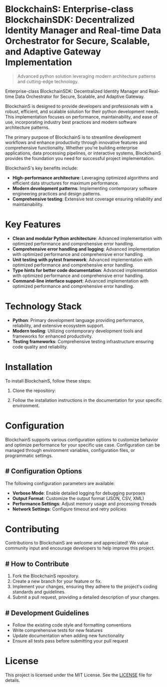 <!-- fallback_BlockchainS_20251028222645_14232 -->

# BlockchainS: Enterprise-class BlockchainSDK: Decentralized Identity Manager and Real-time Data Orchestrator for Secure, Scalable, and Adaptive Gateway Implementation
> Advanced python solution leveraging modern architecture patterns and cutting-edge technology.

Enterprise-class BlockchainSDK: Decentralized Identity Manager and Real-time Data Orchestrator for Secure, Scalable, and Adaptive Gateway.

BlockchainS is designed to provide developers and professionals with a robust, efficient, and scalable solution for their python development needs. This implementation focuses on performance, maintainability, and ease of use, incorporating industry best practices and modern software architecture patterns.

The primary purpose of BlockchainS is to streamline development workflows and enhance productivity through innovative features and comprehensive functionality. Whether you're building enterprise applications, data processing pipelines, or interactive systems, BlockchainS provides the foundation you need for successful project implementation.

BlockchainS's key benefits include:

* **High-performance architecture**: Leveraging optimized algorithms and efficient data structures for maximum performance.
* **Modern development patterns**: Implementing contemporary software engineering practices and design patterns.
* **Comprehensive testing**: Extensive test coverage ensuring reliability and maintainability.

# Key Features

* **Clean and modular Python architecture**: Advanced implementation with optimized performance and comprehensive error handling.
* **Comprehensive error handling and logging**: Advanced implementation with optimized performance and comprehensive error handling.
* **Unit testing with pytest framework**: Advanced implementation with optimized performance and comprehensive error handling.
* **Type hints for better code documentation**: Advanced implementation with optimized performance and comprehensive error handling.
* **Command-line interface support**: Advanced implementation with optimized performance and comprehensive error handling.

# Technology Stack

* **Python**: Primary development language providing performance, reliability, and extensive ecosystem support.
* **Modern tooling**: Utilizing contemporary development tools and frameworks for enhanced productivity.
* **Testing frameworks**: Comprehensive testing infrastructure ensuring code quality and reliability.

# Installation

To install BlockchainS, follow these steps:

1. Clone the repository:


2. Follow the installation instructions in the documentation for your specific environment.

# Configuration

BlockchainS supports various configuration options to customize behavior and optimize performance for your specific use case. Configuration can be managed through environment variables, configuration files, or programmatic settings.

## # Configuration Options

The following configuration parameters are available:

* **Verbose Mode**: Enable detailed logging for debugging purposes
* **Output Format**: Customize the output format (JSON, CSV, XML)
* **Performance Settings**: Adjust memory usage and processing threads
* **Network Settings**: Configure timeout and retry policies

# Contributing

Contributions to BlockchainS are welcome and appreciated! We value community input and encourage developers to help improve this project.

## # How to Contribute

1. Fork the BlockchainS repository.
2. Create a new branch for your feature or fix.
3. Implement your changes, ensuring they adhere to the project's coding standards and guidelines.
4. Submit a pull request, providing a detailed description of your changes.

## # Development Guidelines

* Follow the existing code style and formatting conventions
* Write comprehensive tests for new features
* Update documentation when adding new functionality
* Ensure all tests pass before submitting your pull request

# License

This project is licensed under the MIT License. See the [LICENSE](https://github.com/zhusonglai/BlockchainS/blob/main/LICENSE) file for details.
